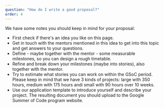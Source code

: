 ```yaml
---
question: "How do I write a good proposal?"
order: 4
---
```


We have some notes you should keep in mind for your proposal:

* First check if there's an idea you like on this page.
* Get in touch with the mentors mentioned in this idea to get into this topic and get answers to your questions.
* Define - maybe together with the mentor - some measurable milestones, so you can design a rough timetable.
* Refine and break down your milestones (maybe into stories), also together with the mentor.
* Try to estimate what stories you can work on within the GSoC period. Please keep in mind that we have 3 kinds of projects: large with 350 hours, medium with 175 hours andi small with 90 hours over 10 weeks.
* Use our application template to introduce yourself and describe your project. The resulting document you should upload to the Google Summer of Code program website.
